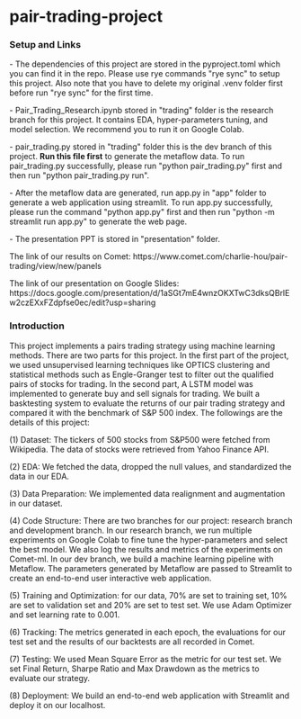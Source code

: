 # pair-trading-project
### Setup and Links

<p> - The dependencies of this project are stored in the pyproject.toml which you can find it in the repo. Please use rye commands "rye sync" to setup this project. Also note that you have to delete my original .venv folder first before run "rye sync" for the first time.
<p> - Pair_Trading_Research.ipynb stored in "trading" folder is the research branch for this project. It contains EDA, hyper-parameters tuning, and model selection. We recommend you to run it on Google Colab.
<p> - pair_trading.py stored in "trading" folder this is the dev branch of this project. <b>Run this file first</b> to generate the metaflow data. To run pair_trading.py successfully, please run "python pair_trading.py" first and then run "python pair_trading.py run".
<p> - After the metaflow data are generated, run app.py in "app" folder to generate a web application using streamlit. To run app.py successfully, please run the command "python app.py" first and then run "python -m streamlit run app.py" to generate the web page.
<p> - The presentation PPT is stored in "presentation" folder.

<p> The link of our results on Comet: https://www.comet.com/charlie-hou/pair-trading/view/new/panels

<p> The link of our presentation on Google Slides: https://docs.google.com/presentation/d/1aSGt7mE4wnzOKXTwC3dksQBrlEw2czEXxFZdpfse0ec/edit?usp=sharing

### Introduction

<p>This project implements a pairs trading strategy using machine learning methods. There are two parts for this project. In the first part of the project, we used unsupervised learning techniques like OPTICS clustering and statistical methods such as Engle-Granger test to filter out the qualified pairs of stocks for trading. In the second part, A LSTM model was implemented to generate buy and sell signals for trading. We built a basktesting system to evaluate the returns of our pair trading strategy and compared it with the benchmark of S&P 500 index. The followings are the details of this project:
<p> (1) Dataset: The tickers of 500 stocks from S&P500 were fetched from Wikipedia. The data of stocks were retrieved from Yahoo Finance API.
<p> (2) EDA: We fetched the data, dropped the null values, and standardized the data in our EDA.
<p> (3) Data Preparation: We implemented data realignment and augmentation in our dataset.
<p> (4) Code Structure: There are two branches for our project: research branch and development branch. In our research branch, we run multiple experiments on Google Colab to fine tune the hyper-parameters and select the best model. We also log the results and metrics of the experiments on Comet-ml. In our dev branch, we build a machine learning pipeline with Metaflow. The parameters generated by Metaflow are passed to Streamlit to create an end-to-end user interactive web application.
<p> (5) Training and Optimization: for our data, 70% are set to training set, 10% are set to validation set and 20% are set to test set. We use Adam Optimizer and set learning rate to 0.001.
<p> (6) Tracking: The metrics generated in each epoch, the evaluations for our test set and the results of our backtests are all recorded in Comet.
<p> (7) Testing: We used Mean Square Error as the metric for our test set. We set Final Return, Sharpe Ratio and Max Drawdown as the metrics to evaluate our strategy.
<p> (8) Deployment: We build an end-to-end web application with Streamlit and deploy it on our localhost.
